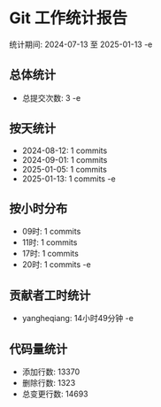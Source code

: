 # Git 工作统计报告
统计期间: 2024-07-13 至 2025-01-13
-e 
## 总体统计
- 总提交次数:        3
-e 
## 按天统计
- 2024-08-12: 1 commits
- 2024-09-01: 1 commits
- 2025-01-05: 1 commits
- 2025-01-13: 1 commits
-e 
## 按小时分布
- 09时: 1 commits
- 11时: 1 commits
- 17时: 1 commits
- 20时: 1 commits
-e 
## 贡献者工时统计
- yangheqiang: 14小时49分钟
-e 
## 代码量统计
- 添加行数: 13370
- 删除行数: 1323
- 总变更行数: 14693
